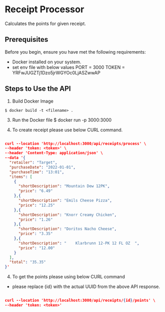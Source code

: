 # Receipt Processor

Calculates the points for given receipt. 

## Prerequisites

Before you begin, ensure you have met the following requirements:
- Docker installed on your system.
- set env file with below values
  PORT = 3000 TOKEN = YRFwJUGZTj1Dzo5jrWGYOc0LjASZwwAP

## Steps to Use the API

1. Build Docker Image
```text
$ docker build -t <filename> .
```


3. Run the Docker file
$ docker run -p 3000:3000 <filename>

4. To create receipt please use below CURL command.

```json

curl --location 'http://localhost:3000/api/receipts/process' \
--header 'token: <token>' \
--header 'Content-Type: application/json' \
--data '{
  "retailer": "Target",
  "purchaseDate": "2022-01-01",
  "purchaseTime": "13:01",
  "items": [
    {
      "shortDescription": "Mountain Dew 12PK",
      "price": "6.49"
    },{
      "shortDescription": "Emils Cheese Pizza",
      "price": "12.25"
    },{
      "shortDescription": "Knorr Creamy Chicken",
      "price": "1.26"
    },{
      "shortDescription": "Doritos Nacho Cheese",
      "price": "3.35"
    },{
      "shortDescription": "    Klarbrunn 12-PK 12 FL OZ  ",
      "price": "12.00"
    }
  ],
  "total": "35.35"
}'

```

4. To get the points please using below CURL command
* please replace {id} with the actual UUID from the above API response.

```json

curl --location 'http://localhost:3000/api/receipts/{id}/points' \
--header 'token: <token>'

```



